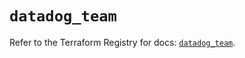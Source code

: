 # `datadog_team`

Refer to the Terraform Registry for docs: [`datadog_team`](https://registry.terraform.io/providers/datadog/datadog/3.52.0/docs/resources/team).
